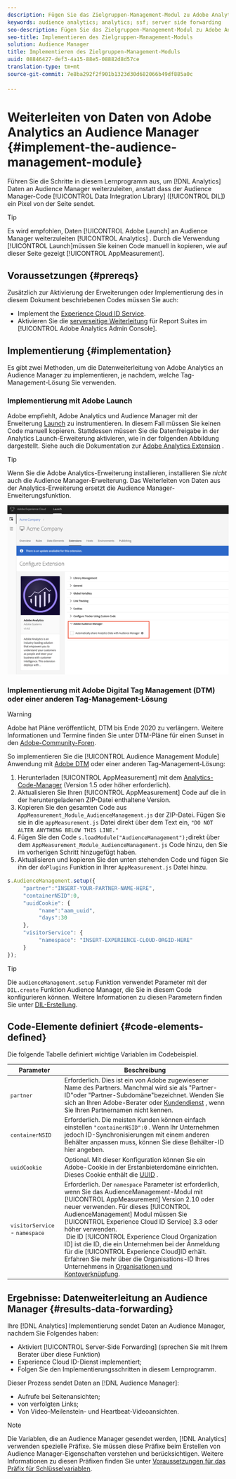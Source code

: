 ```yaml
---
description: Fügen Sie das Zielgruppen-Management-Modul zu Adobe Analytics AppMeasurement hinzu, um Analytics-Daten an Audience Manager weiterzuleiten, anstatt dass der Audience Manager Data Integration Library (DIL)-Code ein Pixel von der Seite sendet.
keywords: audience analytics; analytics; ssf; server side forwarding
seo-description: Fügen Sie das Zielgruppen-Management-Modul zu Adobe Analytics AppMeasurement hinzu, um Analytics-Daten an Audience Manager weiterzuleiten, anstatt dass der Audience Manager Data Integration Library (DIL)-Code ein Pixel von der Seite sendet.
seo-title: Implementieren des Zielgruppen-Management-Moduls
solution: Audience Manager
title: Implementieren des Zielgruppen-Management-Moduls
uuid: 08846427-def3-4a15-88e5-08882d8d57ce
translation-type: tm+mt
source-git-commit: 7e8ba292f2f901b1323d30d682066b49df885a0c

---
```



# Weiterleiten von Daten von Adobe Analytics an Audience Manager {#implement-the-audience-management-module}

Führen Sie die Schritte in diesem Lernprogramm aus, um [!DNL Analytics] Daten an Audience Manager weiterzuleiten, anstatt dass der Audience Manager-Code [!UICONTROL Data Integration Library] ([!UICONTROL DIL]) ein Pixel von der Seite sendet.

>[!TIP]
>
>Es wird empfohlen, Daten [!UICONTROL Adobe Launch] an Audience Manager weiterzuleiten [!UICONTROL Analytics] . Durch die Verwendung [!UICONTROL Launch]müssen Sie keinen Code manuell in kopieren, wie auf dieser Seite gezeigt [!UICONTROL AppMeasurement].

## Voraussetzungen {#prereqs}

Zusätzlich zur Aktivierung der Erweiterungen oder Implementierung des in diesem Dokument beschriebenen Codes müssen Sie auch:

* Implement the [Experience Cloud ID Service](https://marketing.adobe.com/resources/help/en_US/mcvid/).
* Aktivieren Sie die [serverseitige Weiterleitung](https://docs.adobe.com/help/en/analytics/admin/admin-tools/server-side-forwarding/ssf.html) für Report Suites im [!UICONTROL Adobe Analytics Admin Console].

## Implementierung {#implementation}

Es gibt zwei Methoden, um die Datenweiterleitung von Adobe Analytics an Audience Manager zu implementieren, je nachdem, welche Tag-Management-Lösung Sie verwenden.

### Implementierung mit Adobe Launch

Adobe empfiehlt, Adobe Analytics und Audience Manager mit der Erweiterung [Launch](https://docs.adobe.com/content/help/en/launch/using/overview.html) zu instrumentieren. In diesem Fall müssen Sie keinen Code manuell kopieren. Stattdessen müssen Sie die Datenfreigabe in der Analytics Launch-Erweiterung aktivieren, wie in der folgenden Abbildung dargestellt. Siehe auch die Dokumentation zur [Adobe Analytics Extension](https://docs.adobe.com/content/help/en/launch/using/extensions-ref/adobe-extension/analytics-extension/overview.html#adobe-audience-manager) .

>[!TIP]
>
>Wenn Sie die Adobe Analytics-Erweiterung installieren, installieren Sie *nicht* auch die Audience Manager-Erweiterung. Das Weiterleiten von Daten aus der Analytics-Erweiterung ersetzt die Audience Manager-Erweiterungsfunktion.

![So aktivieren Sie die Datenfreigabe von der Adobe Analytics-Erweiterung auf Audience Manager](/help/using/integration/assets/analytics-to-aam.png)

### Implementierung mit Adobe Digital Tag Management (DTM) oder einer anderen Tag-Management-Lösung


>[!WARNING]
>
>Adobe hat Pläne veröffentlicht, DTM bis Ende 2020 zu verlängern. Weitere Informationen und Termine finden Sie unter DTM-Pläne für einen Sunset in den [Adobe-Community-Foren](https://forums.adobe.com/community/experience-cloud/platform/launch/blog/2018/10/05/dtm-plans-for-a-sunset).

So implementieren Sie die [!UICONTROL Audience Management Module] Anwendung mit [Adobe DTM](https://docs.adobe.com/content/help/en/dtm/using/dtm-home.html) oder einer anderen Tag-Management-Lösung:

1. Herunterladen [!UICONTROL AppMeasurement] mit dem [Analytics-Code-Manager](https://marketing.adobe.com/resources/help/en_US/reference/code_manager_admin.html) (Version 1.5 oder höher erforderlich).
1. Aktualisieren Sie Ihren [!UICONTROL AppMeasurement] Code auf die in der heruntergeladenen ZIP-Datei enthaltene Version.
1. Kopieren Sie den gesamten Code aus `AppMeasurement_Module_AudienceManagement.js` der ZIP-Datei. Fügen Sie sie in die `appMeasurement.js` Datei direkt über dem Text ein, `"DO NOT ALTER ANYTHING BELOW THIS LINE."`
1. Fügen Sie den Code `s.loadModule("AudienceManagement");`direkt über dem `AppMeasurement_Module_AudienceManagement.js` Code hinzu, den Sie im vorherigen Schritt hinzugefügt haben.
1. Aktualisieren und kopieren Sie den unten stehenden Code und fügen Sie ihn der `doPlugins` Funktion in Ihrer `AppMeasurement.js` Datei hinzu.

```js
s.AudienceManagement.setup({ 
     "partner":"INSERT-YOUR-PARTNER-NAME-HERE", 
     "containerNSID":0, 
     "uuidCookie": { 
          "name":"aam_uuid", 
          "days":30
     },
     "visitorService": {
          "namespace": "INSERT-EXPERIENCE-CLOUD-ORGID-HERE" 
     } 
});
```

>[!TIP]
>
>Die `audienceManagement.setup` Funktion verwendet Parameter mit der `DIL.create` Funktion Audience Manager, die Sie in diesem Code konfigurieren können. Weitere Informationen zu diesen Parametern finden Sie unter [DIL-Erstellung](../../dil/dil-class-overview/dil-create.md#dil-create).

## Code-Elemente definiert {#code-elements-defined}

Die folgende Tabelle definiert wichtige Variablen im Codebeispiel.

| Parameter | Beschreibung |
|--- |--- |
| `partner` | Erforderlich. Dies ist ein von Adobe zugewiesener Name des Partners. Manchmal wird sie als &quot;Partner-ID&quot;oder &quot;Partner-Subdomäne&quot;bezeichnet.  Wenden Sie sich an Ihren Adobe-Berater oder [Kundendienst](https://helpx.adobe.com/marketing-cloud/contact-support.html) , wenn Sie Ihren Partnernamen nicht kennen. |
| `containerNSID` | Erforderlich. Die meisten Kunden können einfach einstellen `"containerNSID":0` . Wenn Ihr Unternehmen jedoch ID-Synchronisierungen mit einem anderen Behälter anpassen muss, können Sie diese Behälter-ID hier angeben. |
| `uuidCookie` | Optional. Mit dieser Konfiguration können Sie ein Adobe-Cookie in der Erstanbieterdomäne einrichten. Dieses Cookie enthält die [UUID](../../reference/ids-in-aam.md) . |
| `visitorService` - `namespace` | Erforderlich. Der `namespace` Parameter ist erforderlich, wenn Sie das AudienceManagement-Modul mit [!UICONTROL AppMeasurement] Version 2.10 oder neuer verwenden. Für dieses [!UICONTROL AudienceManagement] Modul müssen Sie [!UICONTROL Experience Cloud ID Service] 3.3 oder höher verwenden. <br> Die ID [!UICONTROL Experience Cloud Organization ID] ist die ID, die ein Unternehmen bei der Anmeldung für die [!UICONTROL Experience Cloud]ID erhält. Erfahren Sie mehr über die Organisations-ID Ihres Unternehmens in [Organisationen und Kontoverknüpfung](https://marketing.adobe.com/resources/help/en_US/mcloud/organizations.html). |

## Ergebnisse: Datenweiterleitung an Audience Manager {#results-data-forwarding}

Ihre [!DNL Analytics] Implementierung sendet Daten an Audience Manager, nachdem Sie Folgendes haben:

* Aktiviert [!UICONTROL Server-Side Forwarding] (sprechen Sie mit Ihrem Berater über diese Funktion)
* Experience Cloud ID-Dienst implementiert;
* Folgen Sie den Implementierungsschritten in diesem Lernprogramm.

Dieser Prozess sendet Daten an [!DNL Audience Manager]:

* Aufrufe bei Seitenansichten;
* von verfolgten Links;
* Von Video-Meilenstein- und Heartbeat-Videoansichten.

>[!NOTE]
>
>Die Variablen, die an Audience Manager gesendet werden, [!DNL Analytics] verwenden spezielle Präfixe. Sie müssen diese Präfixe beim Erstellen von Audience Manager-Eigenschaften verstehen und berücksichtigen. Weitere Informationen zu diesen Präfixen finden Sie unter [Voraussetzungen für das Präfix für Schlüsselvariablen](../../features/traits/trait-variable-prefixes.md).